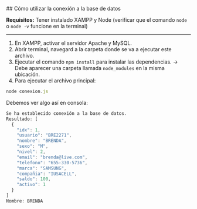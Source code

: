 ## Cómo utilizar la conexión a la base de datos

**Requisitos:** Tener instalado XAMPP y Node (verificar que el comando `node` o `node -v` funcione en la terminal)

---

1. En XAMPP, activar el servidor Apache y MySQL.
2. Abrir terminal, navegard a la carpeta donde se va a ejecutar este archivo.
3. Ejecutar el comando `npm install` para instalar las dependencias. -> Debe aparecer una carpeta llamada `node_modules` en la misma ubicación.
4. Para ejecutar el archivo principal:
```js
node conexion.js
```
Debemos ver algo así en consola:
```js
Se ha establecido conexión a la base de datos.
Resultado: [
  {
    "idx": 1,
    "usuario": "BRE2271",
    "nombre": "BRENDA",
    "sexo": "M",
    "nivel": 2,
    "email": "brenda@live.com",
    "telefono": "655-330-5736",
    "marca": "SAMSUNG",
    "compañia": "IUSACELL",
    "saldo": 100,
    "activo": 1
  }
]
Nombre: BRENDA
```